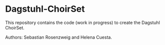 # Dagstuhl-ChoirSet

This repository contains the code (work in progress) to create the Dagstuhl ChoirSet.

Authors: Sebastian Rosenzweig and Helena Cuesta.
